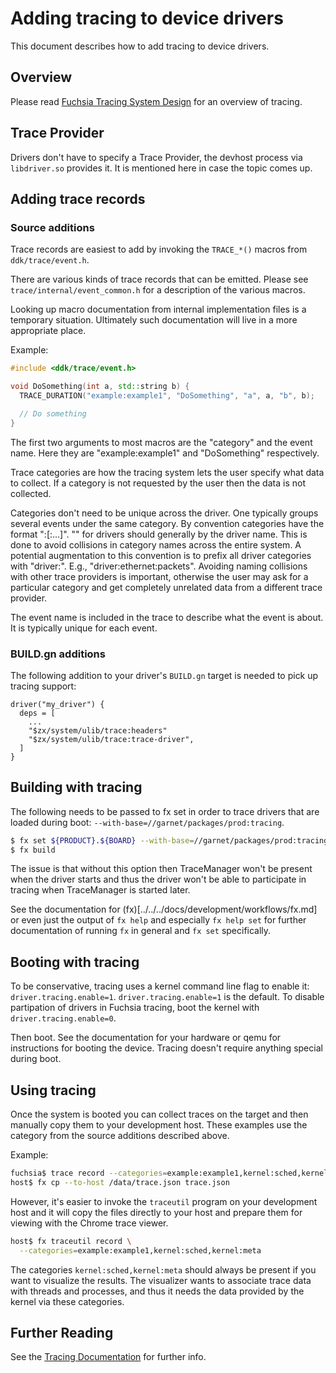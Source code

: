 # Adding tracing to device drivers

This document describes how to add tracing to device drivers.

## Overview

Please read [Fuchsia Tracing System Design](../../../docs/development/tracing/design.md)
for an overview of tracing.

## Trace Provider

Drivers don't have to specify a Trace Provider, the devhost process
via `libdriver.so` provides it. It is mentioned here in case the topic
comes up.

## Adding trace records

### Source additions

Trace records are easiest to add by invoking the `TRACE_*()` macros
from `ddk/trace/event.h`.

There are various kinds of trace records that can be emitted.
Please see `trace/internal/event_common.h` for a description
of the various macros.

Looking up macro documentation from internal implementation files
is a temporary situation. Ultimately such documentation will live
in a more appropriate place.

Example:

```c++
#include <ddk/trace/event.h>

void DoSomething(int a, std::string b) {
  TRACE_DURATION("example:example1", "DoSomething", "a", a, "b", b);

  // Do something
}
```

The first two arguments to most macros are the "category" and the
event name. Here they are "example:example1" and "DoSomething" respectively.

Trace categories are how the tracing system lets the user specify
what data to collect. If a category is not requested by the user
then the data is not collected.

Categories don't need to be unique across the driver.
One typically groups several events under the same category.
By convention categories have the format
"<provider-name>:<category-name>[:<subcategory1-name>...]".
"<provider-name>" for drivers should generally by the driver name.
This is done to avoid collisions in category names across the
entire system. A potential augmentation to this convention is to prefix
all driver categories with "driver:". E.g., "driver:ethernet:packets".
Avoiding naming collisions with other trace providers is important,
otherwise the user may ask for a particular category and get completely
unrelated data from a different trace provider.

The event name is included in the trace to describe what the event
is about. It is typically unique for each event.

### BUILD.gn additions

The following addition to your driver's `BUILD.gn` target is needed to
pick up tracing support:

```gn
driver("my_driver") {
  deps = [
    ...
    "$zx/system/ulib/trace:headers"
    "$zx/system/ulib/trace:trace-driver",
  ]
}
```

## Building with tracing

The following needs to be passed to fx set in order to trace drivers
that are loaded during boot: `--with-base=//garnet/packages/prod:tracing`.

```sh
$ fx set ${PRODUCT}.${BOARD} --with-base=//garnet/packages/prod:tracing
$ fx build
```

The issue is that without this option then TraceManager won't be present
when the driver starts and thus the driver won't be able to participate
in tracing when TraceManager is started later.

See the documentation for (fx)[../../../docs/development/workflows/fx.md]
or even just the output of `fx help` and especially `fx help set` for further
documentation of running `fx` in general and `fx set` specifically.

## Booting with tracing

To be conservative, tracing uses a kernel command line flag to enable it:
`driver.tracing.enable=1`.
`driver.tracing.enable=1` is the default. To disable partipation
of drivers in Fuchsia tracing, boot the kernel with `driver.tracing.enable=0`.

Then boot. See the documentation for your hardware or qemu for instructions
for booting the device. Tracing doesn't require anything special during boot.

## Using tracing

Once the system is booted you can collect traces on the target and
then manually copy them to your development host.
These examples use the category from the source additions described above.

Example:

```sh
fuchsia$ trace record --categories=example:example1,kernel:sched,kernel:meta
host$ fx cp --to-host /data/trace.json trace.json
```

However, it's easier to invoke the `traceutil` program on your development
host and it will copy the files directly to your host and prepare them for
viewing with the Chrome trace viewer.

```sh
host$ fx traceutil record \
  --categories=example:example1,kernel:sched,kernel:meta
```

The categories `kernel:sched,kernel:meta` should always be present if you
want to visualize the results. The visualizer wants to associate trace data
with threads and processes, and thus it needs the data provided by the kernel
via these categories.

## Further Reading

See the [Tracing Documentation](../../../docs/development/tracing/README.md)
for further info.
